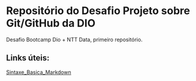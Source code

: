 # Repositório do Desafio Projeto sobre Git/GitHub da DIO
Desafio Bootcamp Dio + NTT Data, primeiro repositório.

## Links úteis:
[Sintaxe_Basica_Markdown](https://docs.pipz.com/central-de-ajuda/learning-center/guia-basico-de-markdown#open)

